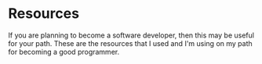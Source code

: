 # Resources
If you are planning to become a software developer, then this may be useful for your path.
These are the resources that I used and I'm using on my path for becoming a good programmer.
